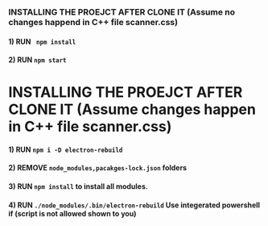 ### INSTALLING THE PROEJCT AFTER CLONE IT (Assume no changes happend in C++ file scanner.css)

#### 1) RUN ``` npm install```
#### 2) RUN ``` npm start ```

# INSTALLING THE PROEJCT AFTER CLONE IT (Assume changes happen in C++ file scanner.css)

#### 1) RUN ``` npm i -D electron-rebuild ```
#### 2) REMOVE ``` node_modules,pacakges-lock.json ``` folders
#### 3) RUN ``` npm install ``` to install all modules.
#### 4) RUN ``` ./node_modules/.bin/electron-rebuild ``` Use integerated powershell if (script is not allowed shown to you)
